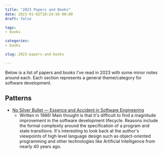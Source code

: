 ```yaml
---
title: "2023 Papers and Books"
date: 2023-01-02T10:24:56-08:00
draft: false

tags:
- books

categories:
- books

slug: 2023-papers-and-books

---
```


Below is a list of papers and books I've read in 2023 with some minor notes around each. Each section represents a general theme/category for software development.

## Patterns
- [No Silver Bullet — Essence and Accident in Software Engineering](http://worrydream.com/refs/Brooks-NoSilverBullet.pdf)
    - Written in 1986! Main thought is that it's difficult to find a magnitude improvement in the software development lifecycle. Reasons include the formal complexity around the specification of a program and state transitions. It's interesting to look back at the author's viewpoints of high level language design such as object-oriented programming and other technologies like Artificial Intelligence from nearly 40 years ago.